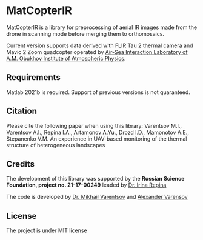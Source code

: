 # MatCopterIR

MatCopterIR is a library for preprocessing of aerial IR images made from the drone in scanning mode before merging them to orthomosaics. 

Current version supports data derived with FLIR Tau 2 thermal camera and Mavic 2 Zoom quadcopter operated by [Air-Sea Interaction Laboratory of A.M. Obukhov Institute of Atmospheric Physics](http://ifaran.ru/ras/view/department/general.html?id=5374&locale=en).
 
## Requirements 

Matlab 2021b is required. Support of previous versions is not quaranteed. 

## Citation

Please cite the following paper when using this library:
Varentsov M.I., Varentsov A.I., Repina I.A., Artamonov A.Yu., Drozd I.D., Mamonotov A.E., Stepanenko V.M. An experience in UAV-based monitoring of the thermal structure of heterogeneous landscapes 

## Credits
The development of this library was supported by the __Russian Science Foundation, project no. 21-17-00249__ leaded by [Dr. Irina Repina](https://www.researchgate.net/profile/Irina-Repina)

The code is developed by [Dr. Mikhail Varentsov](https://www.researchgate.net/profile/Mikhail-Varentsov-2) and [Alexander Varensov](https://www.researchgate.net/profile/Alexander-Varentsov) 
 
## License
The project is under MIT license

